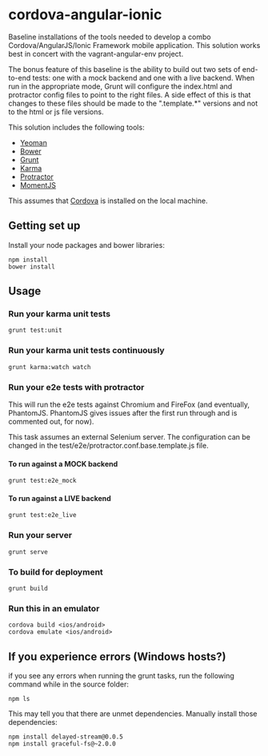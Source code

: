 cordova-angular-ionic
=====================
Baseline installations of the tools needed to develop a combo Cordova/AngularJS/Ionic Framework mobile application. This solution works best in concert with the vagrant-angular-env project.

The bonus feature of this baseline is the ability to build out two sets of end-to-end tests: one with a mock backend and one with a live backend. When run in the appropriate mode, Grunt will configure the index.html and protractor config files to point to the right files. A side effect of this is that changes to these files should be made to the ".template.*" versions and not to the html or js file versions.

This solution includes the following tools:
* [Yeoman](http://yeoman.io/)
* [Bower](http://bower.io/)
* [Grunt](http://gruntjs.com/)
* [Karma](http://karma-runner.github.io/0.10/index.html)
* [Protractor](https://github.com/angular/protractor)
* [MomentJS](http://momentjs.com/)

This assumes that [Cordova](http://cordova.apache.org/) is installed on the local machine.

Getting set up
---
Install your node packages and bower libraries:

    npm install
    bower install

Usage
---
### Run your karma unit tests

    grunt test:unit

### Run your karma unit tests continuously

    grunt karma:watch watch

### Run your e2e tests with protractor 
This will run the e2e tests against Chromium and FireFox (and eventually, PhantomJS. PhantomJS gives issues after the first run through and is commented out, for now).

This task assumes an external Selenium server. The configuration can be changed in the test/e2e/protractor.conf.base.template.js file.

#### To run against a MOCK backend

    grunt test:e2e_mock

#### To run against a LIVE backend

    grunt test:e2e_live

### Run your server

    grunt serve

### To build for deployment

    grunt build

### Run this in an emulator

    cordova build <ios/android>
    cordova emulate <ios/android>

If you experience errors (Windows hosts?)
---
if you see any errors when running the grunt tasks, run the following command while in the source folder:

    npm ls

This may tell you that there are unmet dependencies. Manually install those dependencies:

    npm install delayed-stream@0.0.5
    npm install graceful-fs@~2.0.0
